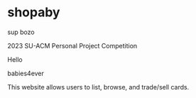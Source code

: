 # shopaby
sup bozo

2023 SU-ACM Personal Project Competition 

Hello

babies4ever

This website allows users to list, browse, and trade/sell cards.
